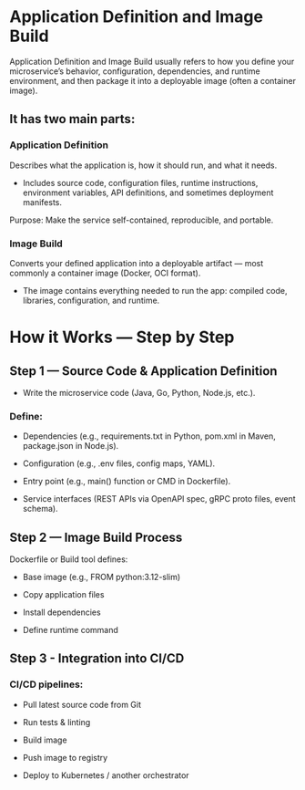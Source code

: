 # Application Definition and Image Build
Application Definition and Image Build usually refers to how you define your microservice’s behavior, configuration, dependencies, and runtime environment, and then package it into a deployable image (often a container image).

## It has two main parts:

### Application Definition

Describes what the application is, how it should run, and what it needs.

- Includes source code, configuration files, runtime instructions, environment variables, API definitions, and sometimes deployment manifests.

Purpose: Make the service self-contained, reproducible, and portable.

### Image Build

Converts your defined application into a deployable artifact — most commonly a container image (Docker, OCI format).

- The image contains everything needed to run the app: compiled code, libraries, configuration, and runtime.


# How it Works — Step by Step 

## Step 1 — Source Code & Application Definition

- Write the microservice code (Java, Go, Python, Node.js, etc.).

### Define:

- Dependencies (e.g., requirements.txt in Python, pom.xml in Maven, package.json in Node.js).

- Configuration (e.g., .env files, config maps, YAML).

- Entry point (e.g., main() function or CMD in Dockerfile).

- Service interfaces (REST APIs via OpenAPI spec, gRPC proto files, event schema).

## Step 2 — Image Build Process 

Dockerfile or Build tool defines:

- Base image (e.g., FROM python:3.12-slim)

- Copy application files

- Install dependencies

- Define runtime command

## Step 3 -  Integration into CI/CD

### CI/CD pipelines:

- Pull latest source code from Git

- Run tests & linting

- Build image

- Push image to registry

- Deploy to Kubernetes / another orchestrator